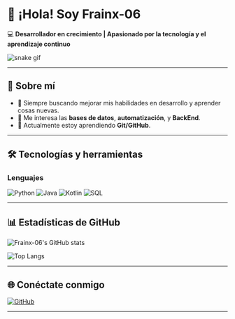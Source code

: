
# 👋 ¡Hola! Soy Frainx-06

💻 **Desarrollador en crecimiento | Apasionado por la tecnología y el aprendizaje continuo**

![snake gif](https://github.com/Frainx-06/Frainx-06/blob/output/github-contribution-grid-snake.svg)

---

## 🚀 Sobre mí
- 🎯 Siempre buscando mejorar mis habilidades en desarrollo y aprender cosas nuevas.
- 🧠 Me interesa las **bases de datos**, **automatización**, y **BackEnd**.
- 🌱 Actualmente estoy aprendiendo **Git/GitHub**.

---

## 🛠️ Tecnologías y herramientas
### Lenguajes
![Python](https://img.shields.io/badge/Python-3776AB?style=for-the-badge&logo=python&logoColor=white)
![Java](https://img.shields.io/badge/Java-007396?style=for-the-badge&logo=openjdk&logoColor=white)
![Kotlin](https://img.shields.io/badge/Kotlin-0095D5?style=for-the-badge&logo=kotlin&logoColor=white)
![SQL](https://img.shields.io/badge/SQL-4479A1?style=for-the-badge&logo=postgresql&logoColor=white)


---

## 📊 Estadísticas de GitHub
![Frainx-06's GitHub stats](https://github-readme-stats.vercel.app/api?username=Frainx-06&show_icons=true&theme=tokyonight)

![Top Langs](https://github-readme-stats.vercel.app/api/top-langs/?username=Frainx-06&layout=compact&theme=tokyonight)

---

## 🌐 Conéctate conmigo
[![GitHub](https://img.shields.io/badge/GitHub-Frainx--06-181717?style=for-the-badge&logo=github)](https://github.com/Frainx-06)

---
